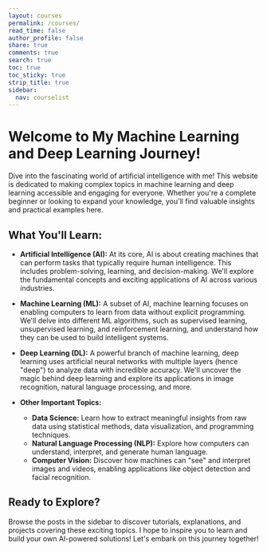 ```yaml
---
layout: courses
permalink: /courses/
read_time: false
author_profile: false
share: true
comments: true
search: true
toc: true
toc_sticky: true
strip_title: true
sidebar:
  nav: courselist
---
```


# Welcome to My Machine Learning and Deep Learning Journey!

Dive into the fascinating world of artificial intelligence with me! This website is dedicated to making complex topics in machine learning and deep learning accessible and engaging for everyone. Whether you're a complete beginner or looking to expand your knowledge, you'll find valuable insights and practical examples here.

## What You'll Learn:

*   **Artificial Intelligence (AI):**  At its core, AI is about creating machines that can perform tasks that typically require human intelligence. This includes problem-solving, learning, and decision-making. We'll explore the fundamental concepts and exciting applications of AI across various industries.

*   **Machine Learning (ML):** A subset of AI, machine learning focuses on enabling computers to learn from data without explicit programming. We'll delve into different ML algorithms, such as supervised learning, unsupervised learning, and reinforcement learning, and understand how they can be used to build intelligent systems.

*   **Deep Learning (DL):** A powerful branch of machine learning, deep learning uses artificial neural networks with multiple layers (hence "deep") to analyze data with incredible accuracy. We'll uncover the magic behind deep learning and explore its applications in image recognition, natural language processing, and more.

*   **Other Important Topics:**
    *   **Data Science:** Learn how to extract meaningful insights from raw data using statistical methods, data visualization, and programming techniques.
    *   **Natural Language Processing (NLP):** Explore how computers can understand, interpret, and generate human language.
    *   **Computer Vision:** Discover how machines can "see" and interpret images and videos, enabling applications like object detection and facial recognition.

## Ready to Explore?

Browse the posts in the sidebar to discover tutorials, explanations, and projects covering these exciting topics. I hope to inspire you to learn and build your own AI-powered solutions! Let's embark on this journey together!


